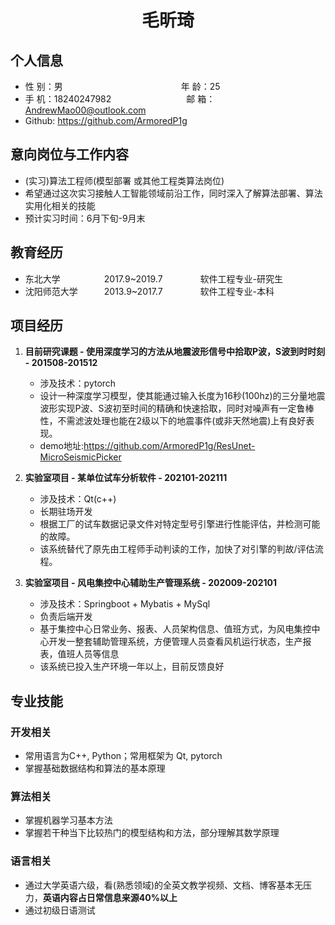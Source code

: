  <center>
     <h1>毛昕琦</h1>
 </center>

## 个人信息 

* 性 别：男&emsp;&emsp;&emsp;&emsp;&emsp;&emsp;&emsp;&emsp;&emsp;&emsp;&emsp;&emsp;&emsp;&ensp;年 龄：25  
* 手 机：18240247982 &emsp;&emsp;&emsp;&emsp;&emsp;&emsp;&ensp;&ensp;&emsp;  邮 箱：AndrewMao00@outlook.com   
* Github: https://github.com/ArmoredP1g

## 意向岗位与工作内容
* (实习)算法工程师(模型部署 或其他工程类算法岗位)
* 希望通过这次实习接触人工智能领域前沿工作，同时深入了解算法部署、算法实用化相关的技能
* 预计实习时间：6月下旬-9月末
## 教育经历
* 东北大学&emsp;&emsp;&emsp;&emsp;&emsp;2017.9~2019.7&emsp;&emsp;&emsp;&emsp; 软件工程专业-研究生         
* 沈阳师范大学&emsp;&emsp;&emsp;2013.9~2017.7&emsp;&emsp;&emsp;&emsp; 软件工程专业-本科  

## 项目经历
1. **目前研究课题 - 使用深度学习的方法从地震波形信号中拾取P波，S波到时时刻 - 201508-201512** 
    * 涉及技术：pytorch
    * 设计一种深度学习模型，使其能通过输入长度为16秒(100hz)的三分量地震波形实现P波、S波初至时间的精确和快速拾取，同时对噪声有一定鲁棒性，不需滤波处理也能在2级以下的地震事件(或非天然地震)上有良好表现。
    * demo地址:https://github.com/ArmoredP1g/ResUnet-MicroSeismicPicker

 2. **实验室项目 - 某单位试车分析软件 - 202101-202111**
    * 涉及技术：Qt(c++)
    * 长期驻场开发
    * 根据工厂的试车数据记录文件对特定型号引擎进行性能评估，并检测可能的故障。
    * 该系统替代了原先由工程师手动判读的工作，加快了对引擎的判故/评估流程。

3. **实验室项目 - 风电集控中心辅助生产管理系统 - 202009-202101**
    * 涉及技术：Springboot + Mybatis + MySql
    * 负责后端开发
    * 基于集控中心日常业务、报表、人员架构信息、值班方式，为风电集控中心开发一整套辅助管理系统，方便管理人员查看风机运行状态，生产报表，值班人员等信息
    * 该系统已投入生产环境一年以上，目前反馈良好

## 专业技能
### 开发相关
* 常用语言为C++, Python；常用框架为 Qt, pytorch
* 掌握基础数据结构和算法的基本原理
### 算法相关
* 掌握机器学习基本方法
* 掌握若干种当下比较热门的模型结构和方法，部分理解其数学原理
### 语言相关
* 通过大学英语六级，看(熟悉领域)的全英文教学视频、文档、博客基本无压力，**英语内容占日常信息来源40%以上**
* 通过初级日语测试



